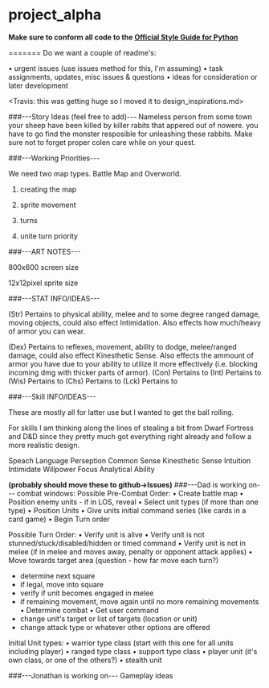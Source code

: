 project_alpha
=============

**Make sure to conform all code to the [Official Style Guide for Python](http://legacy.python.org/dev/peps/pep-0008/)**

=======
Do we want a couple of readme's:

• urgent issues (use issues method for this, I'm assuming)
• task assignments, updates, misc issues & questions
• ideas for consideration or later development

<Travis: this was getting huge so I moved it to design_inspirations.md>

###---Story Ideas (feel free to add)---
Nameless person from some town 
your sheep have been killed by killer rabits that appered out of nowere.
you have to go find the monster resposible for unleashing these rabbits.
Make sure not to forget proper colen care while on your quest.

###---Working Priorities---

We need two map types. Battle Map and Overworld.

1. creating the map

2. sprite movement

3. turns

4. unite turn priority

###---ART NOTES---

800x600 screen size

12x12pixel sprite size


###---STAT INFO/IDEAS---

(Str) Pertains to physical ability, melee and to some degree ranged damage, moving objects,
could also effect Intimidation. Also effects how much/heavy of armor you can wear.

(Dex) Pertains to reflexes, movement, ability to dodge, melee/ranged damage, could also effect Kinesthetic Sense.
Also effects the ammount of armor you have due to your ability to utilize it more effectively (i.e. blocking incoming dmg with thicker parts of armor).
(Con) Pertains to
(Int) Pertains to
(Wis) Pertains to
(Chs) Pertains to
(Lck) Pertains to

###---Skill INFO/IDEAS---

These are mostly all for latter use but I wanted to get the ball rolling.

For skills I am thinking along the lines of stealing a bit from Dwarf Fortress and D&D since
they pretty much got everything right already and follow a more realistic design.

Speach
Language
Perseption
Common Sense
Kinesthetic Sense
Intuition
Intimidate
Willpower
Focus
Analytical Ability

**(probably should move these to github->Issues)**
###---Dad is working on---
combat windows:
Possible Pre-Combat Order:
• Create battle map
• Position enemy units - if in LOS, reveal
• Select unit types (if more than one type)
• Position Units
• Give units initial command series (like cards in a card game)
• Begin Turn order

Possible Turn Order:
• Verify unit is alive
• Verify unit is not stunned/stuck/disabled/hidden or timed command
• Verify unit is not in melee (if in melee and moves away, penalty or opponent attack applies)
• Move towards target area (question - how far move each turn?)
  - determine next square
  - if legal, move into square
  - verify if unit becomes engaged in melee
  - if remaining movement, move again until no more remaining movements
• Determine combat
• Get user command
  - change unit's target or list of targets (location or unit)
  - change attack type or whatever other options are offered

Initial Unit types:
• warrior type class (start with this one for all units including player)
• ranged type class
• support type class
• player unit (it's own class, or one of the others?)
• stealth unit

###---Jonathan is working on---
Gameplay ideas

